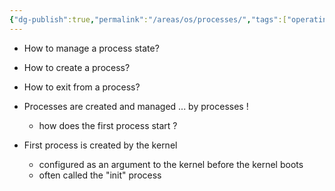 ```yaml
---
{"dg-publish":true,"permalink":"/areas/os/processes/","tags":["operating-systems","ucb-cs162"]}
---
```


* How to manage a process state?
* How to create a process?
* How to exit from a process?

* Processes are created and managed ... by processes !
	* how does the first process start ?
* First process is created by the kernel
	* configured as an argument to the kernel before the kernel boots
	* often called the "init" process
